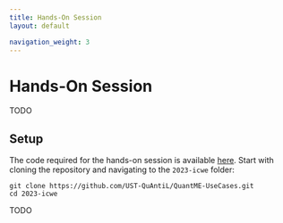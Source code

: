 ```yaml
---
title: Hands-On Session
layout: default

navigation_weight: 3
---
```


# Hands-On Session

TODO

## Setup

The code required for the hands-on session is available [here](https://github.com/UST-QuAntiL/QuantME-UseCases/tree/master/2023-icwe).
Start with cloning the repository and navigating to the ``2023-icwe`` folder:

```
git clone https://github.com/UST-QuAntiL/QuantME-UseCases.git
cd 2023-icwe
```

TODO
